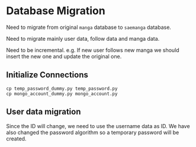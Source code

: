# Database Migration

Need to migrate from original `manga` database to `saemanga` database.

Need to migrate mainly user data, follow data and manga data.

Need to be incremental. e.g. If new user follows new manga we should insert the new one and update the original one.

## Initialize Connections

```
cp temp_password_dummy.py temp_password.py
cp mongo_account_dummy.py mongo_account.py
```

## User data migration

Since the ID will change, we need to use the username data as ID. We have also changed the password algorithm so a temporary password will be created.